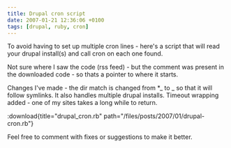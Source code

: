 ```yaml
---
title: Drupal cron script
date: 2007-01-21 12:36:06 +0100
tags: [drupal, ruby, cron]
---
```


To avoid having to set up multiple cron lines - here's a script that will read your drupal install(s) and call cron on each one found.

Not sure where I saw the code (rss feed) - but the comment was present in the downloaded code - so thats a pointer to where it starts.

Changes I've made - the dir match is changed from \*_ to _ so that it will follow symlinks. It also handles multiple drupal installs. Timeout wrapping added - one of my sites takes a long while to return.

:download{title="drupal_cron.rb" path="/files/posts/2007/01/drupal-cron.rb"}

Feel free to comment with fixes or suggestions to make it better.
